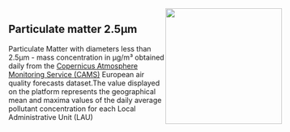 <div style="width:540px; text-aling:center;"><img style="width:230px; float:right;" src="data/gtif/images/legends/air_quality_pm.png"></img></div>

## Particulate matter 2.5µm

Particulate Matter with diameters less than 2.5µm - mass concentration in µg/m³ obtained daily from the [Copernicus Atmosphere Monitoring Service (CAMS)](https://ads.atmosphere.copernicus.eu/cdsapp#!/dataset/cams-europe-air-quality-forecasts?tab=overview) European air quality forecasts dataset.The value displayed on the platform represents the geographical mean and maxima values of the daily average pollutant concentration for each Local Administrative Unit (LAU)